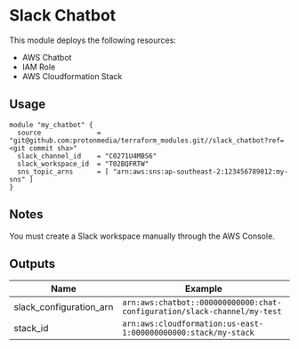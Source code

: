 # Slack Chatbot

This module deploys the following resources:

* AWS Chatbot
* IAM Role
* AWS Cloudformation Stack

## Usage

```
module "my_chatbot" {
  source              = "git@github.com:protonmedia/terraform_modules.git//slack_chatbot?ref=<git commit sha>"
  slack_channel_id    = "C0271U4MBS6"
  slack_workspace_id  = "T02BQFRTW"
  sns_topic_arns      = [ "arn:aws:sns:ap-southeast-2:123456789012:my-sns" ]
}
```

## Notes

You must create a Slack workspace manually through the AWS Console.

## Outputs

| Name | Example |
|------|---------|
| slack_configuration_arn | `arn:aws:chatbot::000000000000:chat-configuration/slack-channel/my-test` |
| stack_id | `arn:aws:cloudformation:us-east-1:000000000000:stack/my-stack` |
